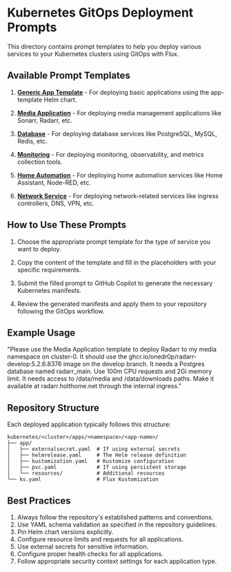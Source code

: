 # Kubernetes GitOps Deployment Prompts

This directory contains prompt templates to help you deploy various services to your Kubernetes clusters using GitOps with Flux.

## Available Prompt Templates

1. [**Generic App Template**](app-template.prompt.md) - For deploying basic applications using the app-template Helm chart.

2. [**Media Application**](media-app.prompt.md) - For deploying media management applications like Sonarr, Radarr, etc.

3. [**Database**](database.prompt.md) - For deploying database services like PostgreSQL, MySQL, Redis, etc.

4. [**Monitoring**](monitoring.prompt.md) - For deploying monitoring, observability, and metrics collection tools.

5. [**Home Automation**](home-automation.prompt.md) - For deploying home automation services like Home Assistant, Node-RED, etc.

6. [**Network Service**](network-service.prompt.md) - For deploying network-related services like ingress controllers, DNS, VPN, etc.

## How to Use These Prompts

1. Choose the appropriate prompt template for the type of service you want to deploy.

2. Copy the content of the template and fill in the placeholders with your specific requirements.

3. Submit the filled prompt to GitHub Copilot to generate the necessary Kubernetes manifests.

4. Review the generated manifests and apply them to your repository following the GitOps workflow.

## Example Usage

"Please use the Media Application template to deploy Radarr to my media namespace on cluster-0. It should use the ghcr.io/onedr0p/radarr-develop:5.2.6.8376 image on the develop branch. It needs a Postgres database named radarr_main. Use 100m CPU requests and 2Gi memory limit. It needs access to /data/media and /data/downloads paths. Make it available at radarr.holthome.net through the internal ingress."

## Repository Structure

Each deployed application typically follows this structure:

```
kubernetes/<cluster>/apps/<namespace>/<app-name>/
├── app/
│   ├── externalsecret.yaml  # If using external secrets
│   ├── helmrelease.yaml     # The Helm release definition
│   ├── kustomization.yaml   # Kustomize configuration
│   ├── pvc.yaml             # If using persistent storage
│   └── resources/           # Additional resources
└── ks.yaml                  # Flux Kustomization
```

## Best Practices

1. Always follow the repository's established patterns and conventions.
2. Use YAML schema validation as specified in the repository guidelines.
3. Pin Helm chart versions explicitly.
4. Configure resource limits and requests for all applications.
5. Use external secrets for sensitive information.
6. Configure proper health checks for all applications.
7. Follow appropriate security context settings for each application type.
